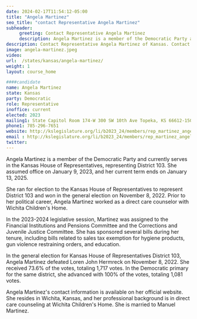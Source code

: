 ```yaml
---
date: 2024-02-17T11:54:12-05:00
title: "Angela Martinez"
seo_title: "contact Representative Angela Martinez"
subheader:
     greeting: Contact Representative Angela Martinez
     description: Angela Martinez is a member of the Democratic Party and currently serves in the Kansas House of Representatives, representing District 103. She assumed office on January 9, 2023, and her current term ends on January 13, 2025.
description: Contact Representative Angela Martinez of Kansas. Contact information for Angela Martinez includes email address, phone number, and mailing address.
image: angela-martinez.jpeg
video:
url:  /states/kansas/angela-martinez/
weight: 1
layout: course_home

####candidate
name: Angela Martinez
state: Kansas
party: Democratic
role: Representative
inoffice: current
elected: 2023
mailing1: State Capitol Room 174-W 300 SW 10th Ave Topeka, KS 66612-1504
phone1: 785-296-7651
website: http://kslegislature.org/li/b2023_24/members/rep_martinez_angela_1/
email : http://kslegislature.org/li/b2023_24/members/rep_martinez_angela_1/
twitter:
---
```


Angela Martinez is a member of the Democratic Party and currently serves in the Kansas House of Representatives, representing District 103. She assumed office on January 9, 2023, and her current term ends on January 13, 2025.

She ran for election to the Kansas House of Representatives to represent District 103 and won in the general election on November 8, 2022. Prior to her political career, Angela Martinez worked as a direct care counselor with Wichita Children's Home.

In the 2023-2024 legislative session, Martinez was assigned to the Financial Institutions and Pensions Committee and the Corrections and Juvenile Justice Committee. She has sponsored several bills during her tenure, including bills related to sales tax exemption for hygiene products, gun violence restraining orders, and education.

In the general election for Kansas House of Representatives District 103, Angela Martinez defeated Loren John Hermreck on November 8, 2022. She received 73.6% of the votes, totaling 1,717 votes. In the Democratic primary for the same district, she advanced with 100% of the votes, totaling 1,081 votes.

Angela Martinez's contact information is available on her official website. She resides in Wichita, Kansas, and her professional background is in direct care counseling at Wichita Children's Home. She is married to Manuel Martinez.
